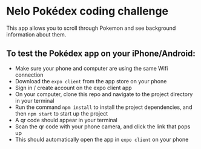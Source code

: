# Nelo Pokédex coding challenge

This app allows you to scroll through Pokemon and see background information about them.

## To test the Pokédex app on your iPhone/Android:

- Make sure your phone and computer are using the same Wifi connection
- Download the `expo client` from the app store on your phone
- Sign in / create account on the expo client app
- On your computer, clone this repo and navigate to the project directory in your terminal 
- Run the command `npm install` to install the project dependencies, and then `npm start` to start up the project
- A qr code should appear in your terminal
- Scan the qr code with your phone camera, and click the link that pops up
- This should automatically open the app in `expo client` on your phone
